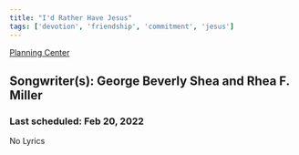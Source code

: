```yaml
---
title: "I'd Rather Have Jesus"
tags: ['devotion', 'friendship', 'commitment', 'jesus']
---
```


[Planning Center](https://services.planningcenteronline.com/songs/21944365)

## Songwriter(s): George Beverly Shea and Rhea F. Miller
### Last scheduled: Feb 20, 2022          

No Lyrics
